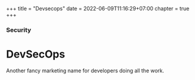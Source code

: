 +++
title = "Devsecops"
date = 2022-06-09T11:16:29+07:00
chapter = true
+++

### Security

# DevSecOps

Another fancy marketing name for developers doing all the work.